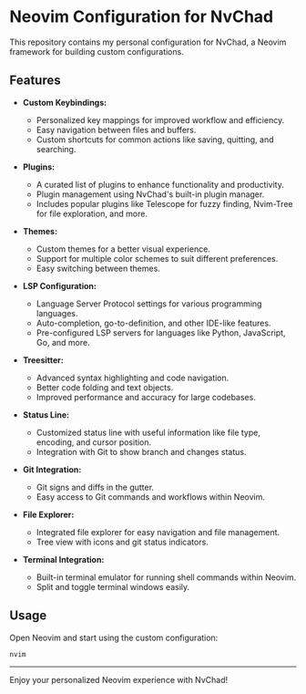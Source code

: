 # Neovim Configuration for NvChad

This repository contains my personal configuration for NvChad, a Neovim framework for building custom configurations.

## Features

- **Custom Keybindings:** 
  - Personalized key mappings for improved workflow and efficiency.
  - Easy navigation between files and buffers.
  - Custom shortcuts for common actions like saving, quitting, and searching.

- **Plugins:**
  - A curated list of plugins to enhance functionality and productivity.
  - Plugin management using NvChad's built-in plugin manager.
  - Includes popular plugins like Telescope for fuzzy finding, Nvim-Tree for file exploration, and more.

- **Themes:**
  - Custom themes for a better visual experience.
  - Support for multiple color schemes to suit different preferences.
  - Easy switching between themes.

- **LSP Configuration:**
  - Language Server Protocol settings for various programming languages.
  - Auto-completion, go-to-definition, and other IDE-like features.
  - Pre-configured LSP servers for languages like Python, JavaScript, Go, and more.

- **Treesitter:**
  - Advanced syntax highlighting and code navigation.
  - Better code folding and text objects.
  - Improved performance and accuracy for large codebases.

- **Status Line:**
  - Customized status line with useful information like file type, encoding, and cursor position.
  - Integration with Git to show branch and changes status.

- **Git Integration:**
  - Git signs and diffs in the gutter.
  - Easy access to Git commands and workflows within Neovim.

- **File Explorer:**
  - Integrated file explorer for easy navigation and file management.
  - Tree view with icons and git status indicators.

- **Terminal Integration:**
  - Built-in terminal emulator for running shell commands within Neovim.
  - Split and toggle terminal windows easily.

## Usage

Open Neovim and start using the custom configuration:
```sh
nvim
```

---

Enjoy your personalized Neovim experience with NvChad!
